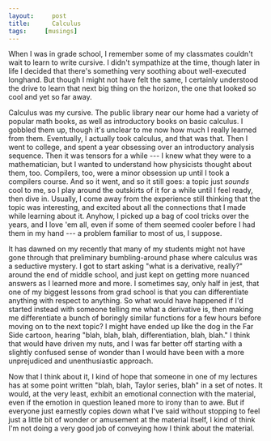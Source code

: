 ```yaml
---
layout:     post
title:      Calculus
tags:     [musings]
---
```


When I was in grade school, I remember some of my classmates couldn't
wait to learn to write cursive.  I didn't sympathize at the time,
though later in life I decided that there's something very soothing
about well-executed longhand.  But though I might not have felt the
same, I certainly understood the drive to learn that next big thing on
the horizon, the one that looked so cool and yet so far away.

Calculus was my cursive.  The public library near our home had a
variety of popular math books, as well as introductory books on basic
calculus.  I gobbled them up, though it's unclear to me now how much I
really learned from them.  Eventually, I actually took calculus, and
that was that.  Then I went to college, and spent a year obsessing
over an introductory analysis sequence.  Then it was tensors for a
while --- I knew what they were to a mathematician, but I wanted to
understand how physicists thought about them, too.  Compilers, too,
were a minor obsession up until I took a compilers course.  And so it
went, and so it still goes: a topic just *sounds* cool to me, so I
play around the outskirts of it for a while until I feel ready, then
dive in.  Usually, I come away from the experience still thinking that
the topic was interesting, and excited about all the connections that
I made while learning about it.  Anyhow, I picked up a bag of cool
tricks over the years, and I love 'em all, even if some of them seemed
cooler before I had them in my hand --- a problem familiar to most of
us, I suppose.

It has dawned on my recently that many of my students might not have
gone through that preliminary bumbling-around phase where calculus was
a seductive mystery.  I got to start asking "what is a derivative,
really?" around the end of middle school, and just kept on getting
more nuanced answers as I learned more and more.  I sometimes say,
only half in jest, that one of my biggest lessons from grad school is
that you can differentiate anything with respect to anything.  So what
would have happened if I'd started instead with someone telling me
what a derivative is, then making me differentiate a bunch of boringly
similar functions for a few hours before moving on to the next topic?
I might have ended up like the dog in the Far Side cartoon, hearing
"blah, blah, blah, differentiation, blah, blah."  I think that would
have driven my nuts, and I was far better off starting with a slightly
confused sense of wonder than I would have been with a more
unprejudiced and unenthusiastic approach.

Now that I think about it, I kind of hope that someone in one of my
lectures has at some point written "blah, blah, Taylor series, blah"
in a set of notes.  It would, at the very least, exhibit an emotional
connection with the material, even if the emotion in question leaned
more to irony than to awe.  But if everyone just earnestly copies down
what I've said without stopping to feel just a little bit of wonder or
amusement at the material itself, I kind of think I'm not doing a very
good job of conveying how I think about the material.
